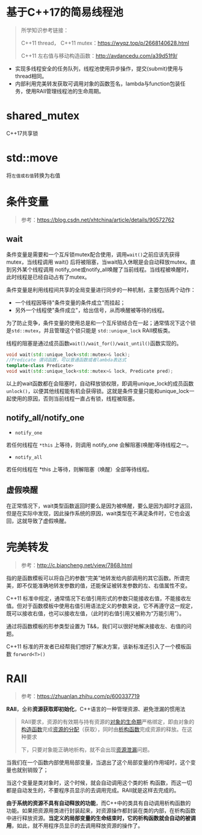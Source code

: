 # 基于C++17的简易线程池

> 所学知识参考链接：
>
> C++11 thread， C++11 mutex：https://wyqz.top/p/2668140628.html
>
> C++11 左右值与移动构造函数：http://avdancedu.com/a39d51f9/



- 实现多线程安全的任务队列，线程池使用异步操作，提交(submit)使用与thread相同。
- 内部利用完美转发获取可调用对象的函数签名，lambda与function包装任务，使用RAII管理线程池的生命周期。

# shared_mutex

C++17共享锁

# std::move

将`左值或右值`转换为右值

# 条件变量

> 参考：https://blog.csdn.net/xhtchina/article/details/90572762

## wait

条件变量是需要和一个互斥锁mutex配合使用，调用`wait()`之前应该先获得mutex，当线程调用 wait() 后将被阻塞，当wait陷入休眠是会自动释放mutex。直到另外某个线程调用 notify_one或notify_all唤醒了当前线程。当线程被唤醒时，此时线程是已经自动占有了mutex。

条件变量是利用线程间共享的全局变量进行同步的一种机制，主要包括两个动作：

- 一个线程因等待"条件变量的条件成立"而挂起；
- 另外一个线程使"条件成立"，给出信号，从而唤醒被等待的线程。

为了防止竞争，条件变量的使用总是和一个互斥锁结合在一起；通常情况下这个锁是`std::mutex`，并且管理这个锁只能是 `std::unique_lock`  RAII模板类。

线程的阻塞是通过成员函数`wait()/wait_for()/wait_until()`函数实现的。

```cpp
void wait(std::unique_lock<std::mutex>& lock);
//Predicate 谓词函数，可以普通函数或者lambda表达式
template<class Predicate>
void wait(std::unique_lock<std::mutex>& lock, Predicate pred);
```

以上的wait函数都在会阻塞时，自动释放锁权限，即调用unique_lock的成员函数`unlock()`，以便其他线程能有机会获得锁。这就是条件变量只能和unique_lock一起使用的原因，否则当前线程一直占有锁，线程被阻塞。

## notify_all/notify_one

- `notify_one`

若任何线程在 `*this` 上等待，则调用 notify_one 会解阻塞(唤醒)等待线程之一。

- `notify_all`

若任何线程在 *this 上等待，则解阻塞（唤醒）全部等待线程。

## 虚假唤醒

在正常情况下，wait类型函数返回时要么是因为被唤醒，要么是因为超时才返回，但是在实际中发现，因此操作系统的原因，wait类型在不满足条件时，它也会返回，这就导致了虚假唤醒。

# 完美转发

> 参考：http://c.biancheng.net/view/7868.html

指的是函数模板可以将自己的参数“完美”地转发给内部调用的其它函数。所谓完美，即不仅能准确地转发参数的值，还能保证被转发参数的左、右值属性不变。

C++11 标准中规定，通常情况下右值引用形式的参数只能接收右值，不能接收左值。但对于函数模板中使用右值引用语法定义的参数来说，它不再遵守这一规定，既可以接收右值，也可以接收左值，（此时的右值引用又被称为“万能引用”）。

通过将函数模板的形参类型设置为 T&&，我们可以很好地解决接收左、右值的问题。

C++11 标准的开发者已经帮我们想好了解决方案，该新标准还引入了一个模板函数 `forword<T>()`

# RAII

> 参考：https://zhuanlan.zhihu.com/p/600337719

**RAII**，全称**资源获取即初始化**，C++语言的一种管理资源、避免泄漏的惯用法

> RAII要求，资源的有效期与持有资源的[对象的生命期](https://link.zhihu.com/?target=https%3A//zh.wikipedia.org/w/index.php%3Ftitle%3D%E5%AF%B9%E8%B1%A1%E7%9A%84%E7%94%9F%E5%91%BD%E6%9C%9F%26action%3Dedit%26redlink%3D1)严格绑定，即由对象的[构造函数](https://link.zhihu.com/?target=https%3A//zh.wikipedia.org/wiki/%E6%9E%84%E9%80%A0%E5%87%BD%E6%95%B0)完成[资源的分配](https://link.zhihu.com/?target=https%3A//zh.wikipedia.org/w/index.php%3Ftitle%3D%E8%B5%84%E6%BA%90%E7%9A%84%E5%88%86%E9%85%8D%26action%3Dedit%26redlink%3D1)（获取），同时由[析构函数](https://link.zhihu.com/?target=https%3A//zh.wikipedia.org/wiki/%E6%9E%90%E6%9E%84%E5%87%BD%E6%95%B0)完成资源的释放。在这种要求
>
> 下，只要对象能正确地析构，就不会出现[资源泄漏](https://link.zhihu.com/?target=https%3A//zh.wikipedia.org/wiki/%E8%B5%84%E6%BA%90%E6%B3%84%E6%BC%8F)问题。

当我们在一个函数内部使用局部变量，当退出了这个局部变量的作用域时，这个变量也就别销毁了；

当这个变量是类对象时，这个时候，就会自动调用这个类的析 构函数，而这一切都是自动发生的，不要程序员显示的去调用完成。RAII就是这样去完成的。

**由于系统的资源不具有自动释放的功能**，而C++中的类具有自动调用析构函数的功能。如果把资源用类进行封装起来，对资源操作都封装在类的内部，在析构函数中进行释放资源。**当定义的局部变量的生命结束时，它的析构函数就会自动的被调用**，如此，就不用程序员显示的去调用释放资源的操作了。

